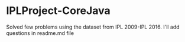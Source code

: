 # IPLProject-CoreJava
Solved few problems using the dataset from IPL 2009-IPL 2016. I'll add questions in readme.md file
